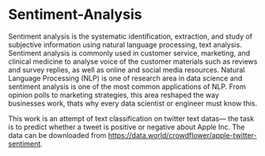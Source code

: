 # Sentiment-Analysis
Sentiment analysis is the systematic identification, extraction, and study of subjective information using natural language processing, text analysis. Sentiment analysis is commonly used in customer service, marketing, and clinical medicine to analyse voice of the customer materials such as reviews and survey replies, as well as online and social media resources.
Natural Language Processing (NLP) is one of research area in data science and sentiment analysis is one of the most common applications of NLP. From opinion polls to marketing strategies, this area reshaped the way businesses work, thats why every data scientist or engineer must know this. 

This work is an attempt of text classification on twitter text datas— the task is to predict whether a tweet is positive or negative about Apple Inc. The data can be downloaded from https://data.world/crowdflower/apple-twitter-sentiment.
